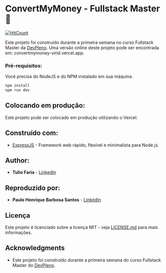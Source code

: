 # ConvertMyMoney - Fullstack Master :rocket:
[![HitCount](https://hits.dwyl.com/phprograming/palpite-box.svg)](https://hits.dwyl.com/phprograming/palpite-box)

Este projeto foi construído durante a primeira semana no curso Fullstack Master da [DevPleno](https://devpleno.com). Uma versão online deste projeto pode ser encontrada em: convertmymoney-virid.vercel.app.

### Pré-requisitos:

Você precisa do NodeJS e do NPM instalado em sua máquina.

``` JavaScript
npm install
npm run dev
```

## Colocando em produção:

Este projeto pode ser colocado em produção utilizando o Vercel. 

## Construído com:

* [ExpressJS](https://expressjs.com/pt-br/) - Framework web rápido, flexível e minimalista para Node.js.

## Author:

* **Tulio Faria** - [LinkedIn](https://www.linkedin.com/in/tuliofaria/)

## Reproduzido por:

* **Paulo Henrique Barbosa Santos** - [LinkedIn](https://www.linkedin.com/in/paulo-henrique-barbosa/)

## Licença

Este projeto é licenciado sobre a licença MIT - veja [LICENSE.md](LICENSE.md) para mais informações.

## Acknowledgments

* Este projeto foi construído durante a primeira semana do curso Fullstack Master do [DevPleno](https://devpleno.com).
